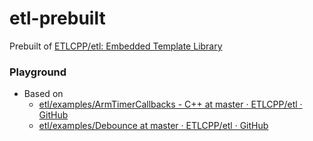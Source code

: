 etl-prebuilt
============
Prebuilt of [ETLCPP/etl: Embedded Template Library](https://github.com/ETLCPP/etl)

### Playground
- Based on
  - [etl/examples/ArmTimerCallbacks - C++ at master · ETLCPP/etl · GitHub](https://github.com/ETLCPP/etl/tree/master/examples/ArmTimerCallbacks%20-%20C%2B%2B)
  - [etl/examples/Debounce at master · ETLCPP/etl · GitHub](https://github.com/ETLCPP/etl/tree/master/examples/Debounce)
